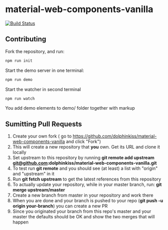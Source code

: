 # material-web-components-vanilla

[![Build Status](https://travis-ci.org/dolphinkiss/material-web-components-vanilla.svg?branch=master)](https://travis-ci.org/dolphinkiss/material-web-components-vanilla)

## Contributing

Fork the repository, and run:

```bash
npm run init
```

Start the demo server in one terminal:

```bash
npm run demo
```

Start the watcher in second terminal


```bash
npm run watch
```

You add demo elements to demo/ folder together with markup

## Sumitting Pull Requests

1. Create your own fork ( go to https://github.com/dolphinkiss/material-web-components-vanilla and click "Fork")
2. This will create a new repository that **you** own. Get its URL and clone it locally
3. Set upstream to this repository by running **git remote add upstream git@github.com:dolphinkiss/material-web-components-vanilla.git**
4. To test run **git remote** and you should see (at least) a list with "origin" and "upstream" in it
5. Run **git fetch upstream** to get the latest references from this repository
6. To actually update your repository, while in your master branch, run: **git merge upstream/master**
7. Create a new branch from master in your repository and work there
8. When you are done and your branch is pushed to your repo (**git push -u origin your-branch**) you can create a new PR
9. Since you originated your branch from this repo's master and your master the defaults should be OK and show the two merges that will happen
